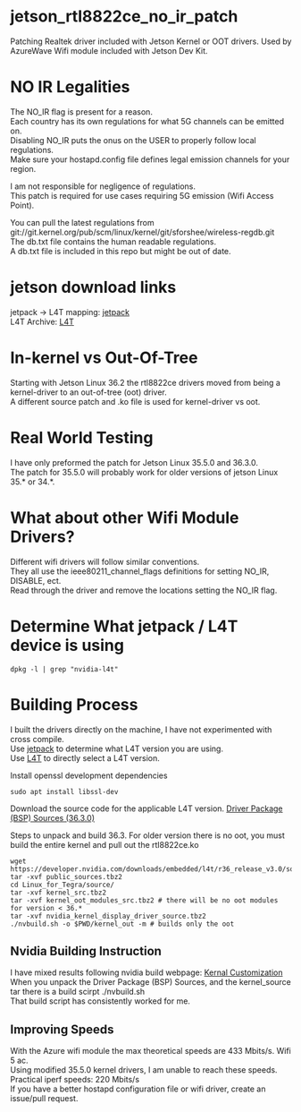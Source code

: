 # jetson_rtl8822ce_no_ir_patch
Patching Realtek driver included with Jetson Kernel or OOT drivers.  Used by AzureWave Wifi module included with Jetson Dev Kit.  

# NO IR Legalities
The NO_IR flag is present for a reason.  
Each country has its own regulations for what 5G channels can be emitted on.  
Disabling NO_IR puts the onus on the USER to properly follow local regulations.  
Make sure your hostapd.config file defines legal emission channels for your region. 

I am not responsible for negligence of regulations.  
This patch is required for use cases requiring 5G emission (Wifi Access Point).    

You can pull the latest regulations from git://git.kernel.org/pub/scm/linux/kernel/git/sforshee/wireless-regdb.git  
The db.txt file contains the human readable regulations.  
A db.txt file is included in this repo but might be out of date.  

# jetson download links
jetpack -> L4T mapping: [jetpack](https://developer.nvidia.com/embedded/jetpack-archive)  
L4T Archive: [L4T](https://developer.nvidia.com/embedded/jetson-linux-archive)  

# In-kernel vs Out-Of-Tree
Starting with Jetson Linux 36.2 the rtl8822ce drivers moved from being a kernel-driver to an out-of-tree (oot) driver.  
A different source patch and .ko file is used for kernel-driver vs oot.  

# Real World Testing
I have only preformed the patch for Jetson Linux 35.5.0 and 36.3.0.  
The patch for 35.5.0 will probably work for older versions of jetson Linux 35.* or 34.*.  

# What about other Wifi Module Drivers?
Different wifi drivers will follow similar conventions.  
They all use the ieee80211_channel_flags definitions for setting NO_IR, DISABLE, ect.  
Read through the driver and remove the locations setting the NO_IR flag.  

# Determine What jetpack / L4T device is using

```
dpkg -l | grep "nvidia-l4t"
```

# Building Process
I built the drivers directly on the machine, I have not experimented with cross compile.  
Use [jetpack](https://developer.nvidia.com/embedded/jetpack-archive) to determine what L4T version you are using.  
Use [L4T](https://developer.nvidia.com/embedded/jetson-linux-archive) to directly select a L4T version.  

Install openssl development dependencies  
```
sudo apt install libssl-dev
```

Download the source code for the applicable L4T version.
[Driver Package (BSP) Sources (36.3.0)](https://developer.nvidia.com/downloads/embedded/l4t/r36_release_v3.0/sources/public_sources.tbz2)

Steps to unpack and build 36.3.  For older version there is no oot, you must build the entire kernel and pull out the rtl8822ce.ko
```
wget https://developer.nvidia.com/downloads/embedded/l4t/r36_release_v3.0/sources/public_sources.tbz2
tar -xvf public_sources.tbz2
cd Linux_for_Tegra/source/
tar -xvf kernel_src.tbz2
tar -xvf kernel_oot_modules_src.tbz2 # there will be no oot modules for version < 36.*
tar -xvf nvidia_kernel_display_driver_source.tbz2
./nvbuild.sh -o $PWD/kernel_out -m # builds only the oot
```

## Nvidia Building Instruction
I have mixed results following nvidia build webpage: [Kernal Customization](https://docs.nvidia.com/jetson/archives/r36.3/DeveloperGuide/SD/Kernel/KernelCustomization.html#:~:text=Building%20the%20NVIDIA%20Out-of-Tree%20Modules%201%20Go%20to,update%20the%20initramfs%2C%20run%20the%20following%20commands%3A%20)  
When you unpack the Driver Package (BSP) Sources, and the kernel_source tar there is a build scirpt ./nvbuild.sh  
That build script has consistently worked for me.  

## Improving Speeds
With the Azure wifi module the max theoretical speeds are 433 Mbits/s.  Wifi 5 ac.  
Using modified 35.5.0 kernel drivers, I am unable to reach these speeds.  
Practical iperf speeds: 220 Mbits/s  
If you have a better hostapd configuration file or wifi driver, create an issue/pull request.   